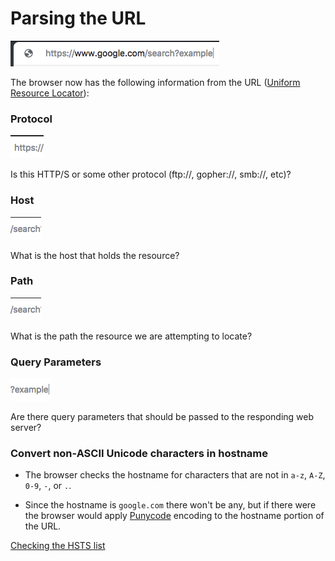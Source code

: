 # Parsing the URL

![URL](./ref/ref2.png)

The browser now has the following information from the URL ([Uniform Resource Locator](https://tools.ietf.org/html/rfc1738)):

### Protocol

![proto](./ref/refProto.png)

Is this HTTP/S or some other protocol (ftp://, gopher://, smb://, etc)?

### Host

![path](./ref/refPath.png)

What is the host that holds the resource?

### Path

![resource](./ref/refResource.png)

What is the path the resource we are attempting to locate?

### Query Parameters

![query](./ref/refQuery.png)

Are there query parameters that should be passed to the responding web server?

### Convert non-ASCII Unicode characters in hostname

* The browser checks the hostname for characters that are not in `a-z`,
  `A-Z`, `0-9`, `-`, or `.`.

* Since the hostname is `google.com` there won't be any, but if there were
  the browser would apply [Punycode](https://en.wikipedia.org/wiki/Punycode) encoding to the hostname portion of the URL.

[Checking the HSTS list](./2-CheckingHSTS.md)